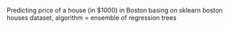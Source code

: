 Predicting price of a house (in $1000) in Boston basing on sklearn boston houses dataset, algorithm = ensemble of regression trees 
